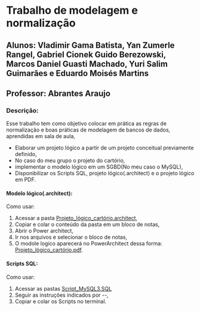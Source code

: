 # Trabalho de modelagem e normalização
## Alunos: Vladimir Gama Batista, Yan Zumerle Rangel, Gabriel Cionek Guido Berezowski, Marcos Daniel Guasti Machado, Yuri Salim Guimarães e Eduardo Moisés Martins
## Professor: Abrantes Araujo
### Descrição:
Esse trabalho tem como objetivo colocar em prática as regras de normalização e boas práticas de modelagem de bancos de dados, aprendidas em sala de aula,
* Elaborar um projeto lógico a partir de um projeto conceitual previamente definido,
* No caso do meu grupo o projeto do cartório,
* implementar o modelo lógico em um SGBD(No meu caso o MySQL),
* Disponibilizar os Scripts SQL, projeto lógico(.architect) e o projeto lógico em PDF.

#### Modelo lógico(.architect):
Como usar:
1. Acessar a pasta [Projeto_lógico_cartório.architect](<https://github.com/VladimirGB1/uvv_bd_1_cc1m/blob/main/Trabalho%20de%20modelagem%20e%20normaliza%C3%A7%C3%A3o/Projeto_l%C3%B3gico_cart%C3%B3rio.architect>),
2. Copiar e colar o conteúdo da pasta em um bloco de notas,
3. Abrir o Power architect,
4. Ir nos arquivos e selecionar o bloco de notas,
5. O modole logico aparecerá no PowerArchitect dessa forma: [Projeto_lógico_cartório.pdf](<https://github.com/VladimirGB1/uvv_bd_1_cc1m/blob/main/Trabalho%20de%20modelagem%20e%20normaliza%C3%A7%C3%A3o/Projeto_l%C3%B3gico_cart%C3%B3rio.pdf>).

#### Scripts SQL:
Como usar:
1. Acessar as pastas [Script_MySQL3.SQL](<https://github.com/VladimirGB1/uvv_bd_1_cc1m/blob/main/Trabalho%20de%20modelagem%20e%20normaliza%C3%A7%C3%A3o/Script_MySQL3.SQL>)
2. Seguir as instruções indicados por --,
3. Copiar e colar os Scripts no terminal.
